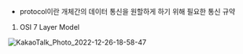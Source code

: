 - protocol이란
  개체간의 데이터 통신을 원할하게 하기 위해 필요한 통신 규약

1. OSI 7 Layer Model

![KakaoTalk_Photo_2022-12-26-18-58-47](https://user-images.githubusercontent.com/110087065/209542813-0f1f6cd7-64d5-4951-8227-3560cef10c4d.png)
